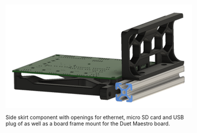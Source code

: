 
![Board mount for the duet maestro](duet_maestro_holder.PNG "Board mount for the duet maestro")

Side skirt component with openings for ethernet, micro SD card and USB plug of as well as a board frame mount for the Duet Maestro board.
